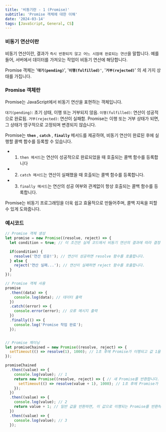 ```yaml
---
title: '비동기란 - 1 (Promise)'
subtitle: 'Promise 객체에 대한 이해'
date: '2024-03-14'
tags: [JavaScript, General, CS]
---
```


### 비동기 연산이란 
비동기 연산이란, 결과가 `즉시 반환되지 않고 어느 시점에 완료되는 연산`을 말합니다. 예를 들어, 서버에서 데이터를 가져오는 작업이 비동기 연산에 해당합니다.

Promise 객체는 '**`대기(pending)`**', '**`이행(fulfilled)'`**, '**`거부(rejected)`**' 의 세 가지 상태를 가집니다.

### Promise 객체란
Promise는 JavaScript에서 비동기 연산을 표현하는 객체입니다. 

`대기(pending)`: 초기 상태, 이행 또는 거부되지 않음.
`이행(fulfilled)`: 연산이 성공적으로 완료됨.
`거부(rejected)`: 연산이 실패함.
Promise는 이행 또는 거부 상태가 되면, 그 상태가 영구적으로 고정되며 변경되지 않습니다.

Promise는 **`then`** , **`catch`** , **`finally`** 메서드를 제공하여, 비동기 연산이 완료된 후에 실행할 콜백 함수를 등록할 수 있습니다. 

- 1. `then 메서드`는 연산이 성공적으로 완료되었을 때 호출되는 콜백 함수를 등록합니다
- 2. `catch 메서드`는 연산이 실패했을 때 호출되는 콜백 함수를 등록합니다. 
- 3. `finally 메서드`는 연산의 성공 여부와 관계없이 항상 호출되는 콜백 함수를 등록합니다.

Promise는 비동기 프로그래밍을 더욱 쉽고 효율적으로 만들어주며, 콜백 지옥을 피할 수 있게 도와줍니다.

### 예시코드

```JavaScript
// Promise 객체 생성
let promise = new Promise((resolve, reject) => {
  let condition = true; // 이 조건은 실제 코드에서 비동기 연산의 결과에 따라 결정됩니다.

  if(condition) {
    resolve('연산 성공!'); // 연산이 성공하면 resolve 함수를 호출합니다.
  } else {
    reject('연산 실패...'); // 연산이 실패하면 reject 함수를 호출합니다.
  }
});

// Promise 객체 사용
promise
  .then((data) => {
    console.log(data); // 데이터 출력
  })
  .catch((error) => {
    console.error(error); // 오류 메시지 출력
  })
  .finally(() => {
    console.log('Promise 작업 완료');
  });


// Promise 체이닝 
let promiseChained = new Promise((resolve, reject) => {
  setTimeout(() => resolve(1), 1000); // 1초 후에 Promise가 이행되고 값 1을 반환합니다.
});

promiseChained
  .then((value) => {
    console.log(value); // 1
    return new Promise((resolve, reject) => { // 새 Promise를 반환합니다.
      setTimeout(() => resolve(value + 1), 1000); // 1초 후에 Promise가 이행되고 값 2를 반환합니다.
    });
  })
  .then((value) => {
    console.log(value); // 2
    return value + 1; // 일반 값을 반환하면, 이 값으로 이행되는 Promise를 반환하는 것과 같습니다.
  })
  .then((value) => {
    console.log(value); // 3
  });
```